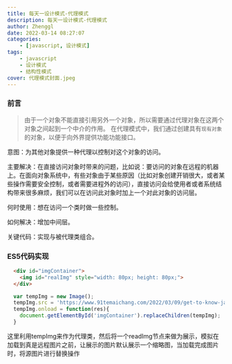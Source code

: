 ```yaml
---
title: 每天一设计模式-代理模式
description: 每天一设计模式-代理模式
author: Zhenggl
date: 2022-03-14 08:27:07
categories:
    - [javascript, 设计模式]
tags:
    - javascript
    - 设计模式
    - 结构性模式
cover: 代理模式封面.jpeg
---
```


### 前言
> 由于一个对象不能直接引用另外一个对象，所以需要通过代理对象在这两个对象之间起到一个中介的作用。
> 在代理模式中，我们通过创建具有`现有对象`的对象，以便于向外界提供功能功能接口。

意图：为其他对象提供一种代理以控制对这个对象的访问。

主要解决：在直接访问对象时带来的问题，比如说：要访问的对象在远程的机器上。在面向对象系统中，有些对象由于某些原因（比如对象创建开销很大，或者某些操作需要安全控制，或者需要进程外的访问），直接访问会给使用者或者系统结构带来很多麻烦，我们可以在访问此对象时加上一个对此对象的访问层。

何时使用：想在访问一个类时做一些控制。

如何解决：增加中间层。

关键代码：实现与被代理类组合。


### ES5代码实现
```html
  <div id="imgContainer">
    <img id="realImg" style="width: 80px; height: 80px;">
  </div>
```
```javascript
  var tempImg = new Image();
  tempImg.src = 'https://www.91temaichang.com/2022/03/09/get-to-know-javascript-prototypes/%E5%8E%9F%E5%9E%8B%E5%B0%81%E9%9D%A2.jpeg';
  tempImg.onload = function(res){
    document.getElementById('imgContainer').replaceChildren(tempImg);
  }
```
这里利用tempImg来作为代理类，然后将一个readImg节点来做为展示，模拟在加载到真是远程图片之前，让展示的图片默认展示一个缩略图，当加载完成图片时，将源图片进行替换操作
